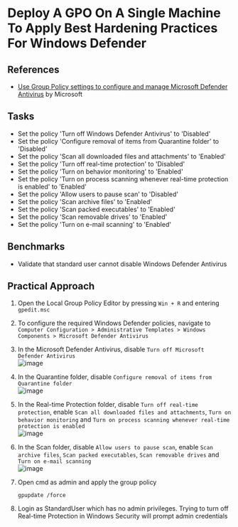# Deploy A GPO On A Single Machine To Apply Best Hardening Practices For Windows Defender


## References
- [Use Group Policy settings to configure and manage Microsoft Defender Antivirus](https://docs.microsoft.com/en-us/windows/security/threat-protection/microsoft-defender-antivirus/use-group-policy-microsoft-defender-antivirus) by Microsoft


## Tasks
- Set the policy 'Turn off Windows Defender Antivirus' to 'Disabled'
- Set the policy 'Configure removal of items from Quarantine folder' to 'Disabled'
- Set the policy 'Scan all downloaded files and attachments' to 'Enabled'
- Set the policy 'Turn off real-time protection' to 'Disabled'
- Set the policy 'Turn on behavior monitoring' to 'Enabled'
- Set the policy 'Turn on process scanning whenever real-time protection is enabled' to 'Enabled'
- Set the policy 'Allow users to pause scan' to 'Disabled'
- Set the policy 'Scan archive files' to 'Enabled'
- Set the policy 'Scan packed executables' to 'Enabled'
- Set the policy 'Scan removable drives' to 'Enabled'
- Set the policy 'Turn on e-mail scanning' to 'Enabled'



## Benchmarks
- Validate that standard user cannot disable Windows Defender Antivirus


## Practical Approach
1. Open the Local Group Policy Editor by pressing `Win + R` and entering `gpedit.msc`
2. To configure the required Windows Defender policies, navigate to `Computer Configuration > Administrative Templates > Windows Components > Microsoft Defender Antivirus`
3. In the Microsoft Defender Antivirus, disable `Turn off Microsoft Defender Antivirus` <br/>
   ![image](https://github.com/user-attachments/assets/c949b60f-c70f-4f0d-9a87-63c9a8198767)

4. In the Quarantine folder, disable `Configure removal of items from Quarantine folder` <br/>
   ![image](https://github.com/user-attachments/assets/f3e4d000-ed01-4396-9d9a-6abd54d2f410)

5. In the Real-time Protection folder, disable `Turn off real-time protection`, enable `Scan all downloaded files and attachments`, `Turn on behavior monitoring` and `Turn on process scanning whenever real-time protection is enabled` <br/>
   ![image](https://github.com/user-attachments/assets/f37a25da-3fef-449f-ae8a-9dae212f4fac)

6. In the Scan folder, disable `Allow users to pause scan`, enable `Scan archive files`, `Scan packed executables`, `Scan removable drives` and `Turn on e-mail scanning` <br/>
   ![image](https://github.com/user-attachments/assets/faf28459-f62f-4c88-abb7-bd1c3f3a9ea5)

7. Open cmd as admin and apply the group policy
   ```
   gpupdate /force
   ```
8. Login as StandardUser which has no admin privileges. Trying to turn off Real-time Protection in Windows Security will prompt admin credentials
